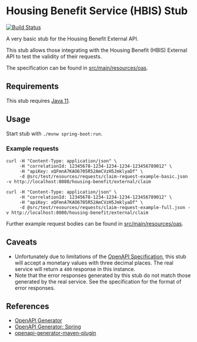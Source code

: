 # Housing Benefit Service (HBIS) Stub

[![Build Status](https://travis-ci.org/dwp/housing-benefit-service-stub.svg?branch=master)](https://travis-ci.org/dwp/housing-benefit-service-stub)

A very basic stub for the Housing Benefit External API. 

This stub allows those integrating with the Housing Benefit (HBIS) External API to test the validity of their requests.

The specification can be found in [src/main/resources/oas](src/main/resources/oas).

## Requirements

This stub requires [Java 11](http://openjdk.java.net/projects/jdk/11/).

## Usage

Start stub with `./mvnw spring-boot:run`.

### Example requests

```
curl -H "Content-Type: application/json" \
     -H "correlationId: 12345678-1234-1234-1234-123456789012" \
     -H "apiKey: xQFmnA7KAO6705R52AmCVzH5JmklyaDf" \
     -d @src/test/resources/requests/claim-request-example-basic.json -v http://localhost:8080/housing-benefit/external/claim
```

```
curl -H "Content-Type: application/json" \
     -H "correlationId: 12345678-1234-1234-1234-123456789012" \
     -H "apiKey: xQFmnA7KAO6705R52AmCVzH5JmklyaDf" \
     -d @src/test/resources/requests/claim-request-example-full.json -v http://localhost:8080/housing-benefit/external/claim
```

Further example request bodies can be found in [src/main/resources/oas](src/test/resources/requests).

## Caveats

* Unfortunately due to limitations of the [OpenAPI Specification](https://github.com/OAI/OpenAPI-Specification/blob/master/versions/2.0.md), this stub will accept a monetary values with three decimal places. The real service will return a `400` response in this instance.
* Note that the error responses generated by this stub do not match those generated by the real service. See the specification for the format of error responses.

## References

* [OpenAPI Generator](https://openapi-generator.tech/)
* [OpenAPI Generator: Spring](https://openapi-generator.tech/docs/generators/spring)
* [openapi-generator-maven-plugin](https://github.com/OpenAPITools/openapi-generator/tree/master/modules/openapi-generator-maven-plugin)
